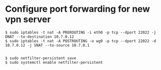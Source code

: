 # Configure port forwarding for new vpn server

~~~
$ sudo iptables -t nat -A PREROUTING -i eth0 -p tcp --dport 22022 -j DNAT --to-destination 10.7.0.12
$ sudo iptables -t nat -A POSTROUTING -o wg0 -p tcp --dport 22022 -d 10.7.0.12 -j SNAT --to-source 10.7.0.1


$ sudo netfilter-persistent save
$ sudo systemctl enable netfilter-persistent
~~~
